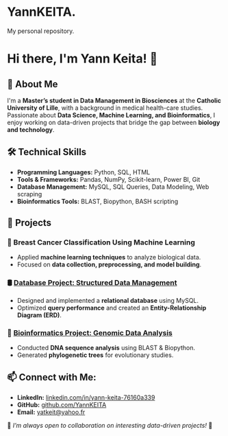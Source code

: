 # YannKEITA.
My personal repository.
# Hi there, I'm Yann Keita! 👋

## 🌱 About Me
I'm a **Master’s student in Data Management in Biosciences** at the **Catholic University of Lille**, with a background in medical health-care studies. Passionate about **Data Science, Machine Learning, and Bioinformatics**, I enjoy working on data-driven projects that bridge the gap between **biology and technology**.

## 🛠️ Technical Skills
- **Programming Languages:** Python, SQL, HTML
- **Tools & Frameworks:** Pandas, NumPy, Scikit-learn, Power BI, Git
- **Database Management:** MySQL, SQL Queries, Data Modeling, Web scraping
- **Bioinformatics Tools:** BLAST, Biopython, BASH scripting

## 🚀 Projects
### 🏥 Breast Cancer Classification Using Machine Learning
- Applied **machine learning techniques** to analyze biological data.
- Focused on **data collection, preprocessing, and model building**.

### 🛢️ [Database Project: Structured Data Management](https://github.com/YannKEITA/structured-database-project)
- Designed and implemented a **relational database** using MySQL.
- Optimized **query performance** and created an **Entity-Relationship Diagram (ERD)**.

### 🔬 [Bioinformatics Project: Genomic Data Analysis](https://github.com/YannKEITA/bioinformatics-genomics)
- Conducted **DNA sequence analysis** using BLAST & Biopython.
- Generated **phylogenetic trees** for evolutionary studies.

## 📫 Connect with Me:
- **LinkedIn:** [linkedin.com/in/yann-keita-76160a339](https://www.linkedin.com/in/yann-keita-76160a339/)
- **GitHub:** [github.com/YannKEITA](https://github.com/YannKEITA)
- **Email:** yatkeit@yahoo.fr

📌 *I’m always open to collaboration on interesting data-driven projects!* 🚀
